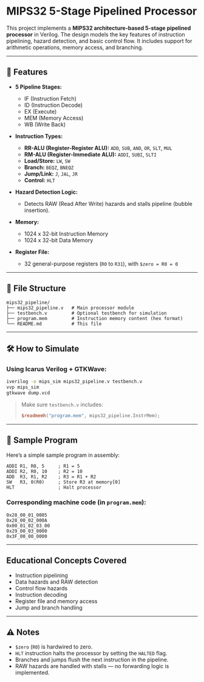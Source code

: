 # MIPS32 5-Stage Pipelined Processor

This project implements a **MIPS32 architecture-based 5-stage pipelined processor** in Verilog. The design models the key features of instruction pipelining, hazard detection, and basic control flow. It includes support for arithmetic operations, memory access, and branching.

---

## 🔧 Features

- **5 Pipeline Stages:**
  - IF (Instruction Fetch)
  - ID (Instruction Decode)
  - EX (Execute)
  - MEM (Memory Access)
  - WB (Write Back)

- **Instruction Types:**
  - **RR-ALU (Register-Register ALU):** `ADD`, `SUB`, `AND`, `OR`, `SLT`, `MUL`
  - **RM-ALU (Register-Immediate ALU):** `ADDI`, `SUBI`, `SLTI`
  - **Load/Store:** `LW`, `SW`
  - **Branch:** `BEQZ`, `BNEQZ`
  - **Jump/Link:** `J`, `JAL`, `JR`
  - **Control:** `HLT`

- **Hazard Detection Logic:**
  - Detects RAW (Read After Write) hazards and stalls pipeline (bubble insertion).

- **Memory:**
  - 1024 x 32-bit Instruction Memory
  - 1024 x 32-bit Data Memory

- **Register File:**
  - 32 general-purpose registers (`R0` to `R31`), with `$zero = R0 = 0`

---

## 📁 File Structure
```
mips32_pipeline/
├── mips32_pipeline.v   # Main processor module
├── testbench.v         # Optional testbench for simulation
├── program.mem         # Instruction memory content (hex format)
└── README.md           # This file
```

---

## 🛠 How to Simulate

### Using Icarus Verilog + GTKWave:

```sh
iverilog -o mips_sim mips32_pipeline.v testbench.v
vvp mips_sim
gtkwave dump.vcd
```

> Make sure `testbench.v` includes:
> ```verilog
> $readmemh("program.mem", mips32_pipeline.InstrMem);
> ```

---

## 🧪 Sample Program

Here’s a simple sample program in assembly:

```assembly
ADDI R1, R0, 5     ; R1 = 5
ADDI R2, R0, 10    ; R2 = 10
ADD  R3, R1, R2    ; R3 = R1 + R2
SW   R3, 0(R0)     ; Store R3 at memory[0]
HLT                ; Halt processor
```

### Corresponding machine code (in `program.mem`):
```text
0x28_00_01_0005
0x28_00_02_000A
0x00_01_02_03_00
0x29_00_03_0000
0x3F_00_00_0000
```

---

##  Educational Concepts Covered

- Instruction pipelining
- Data hazards and RAW detection
- Control flow hazards
- Instruction decoding
- Register file and memory access
- Jump and branch handling

---

## ⚠ Notes

- `$zero` (`R0`) is hardwired to zero.
- `HLT` instruction halts the processor by setting the `HALTED` flag.
- Branches and jumps flush the next instruction in the pipeline.
- RAW hazards are handled with stalls — no forwarding logic is implemented.

